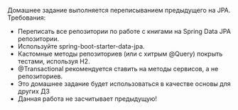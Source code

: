 Домашнее задание выполняется переписыванием предыдущего на JPA.
Требования:

- Переписать все репозитории по работе с книгами на Spring Data JPA репозитории.
- Используйте spring-boot-starter-data-jpa.
- Кастомные методы репозиториев (или с хитрым @Query) покрыть тестами, используя H2.
- @Transactional рекомендуется ставить на методы сервисов, а не репозиториев.
- Это домашнее задание будет использоваться в качестве основы для других ДЗ
- Данная работа не засчитывает предыдущую!
